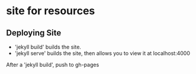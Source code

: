 # site for resources

## Deploying Site

* 'jekyll build' builds the site.
* 'jekyll serve' builds the site, then allows you to view it at localhost:4000

After a 'jekyll build', push to gh-pages
